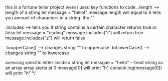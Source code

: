 this is a fortune teller project were i used key functions to code. 
.length --> length of a string
let message = "hello!"
message.length will equal to 6
tells you amount of characters in a string. the ""

.includes --> tells you if string contains a certain character
returns true or false
let message = "coding"
message.includes("i") will return true
message.includes("z") will return false

.toupperCase() --> changes string "" to uppercase
.toLowerCase() --> changes string "" to lowercase

acessing specific letter inside a string 
let messgae = "hello"
--treat string as an array
array starts at 0
message[0] will print "h"
console.log(message[0]) will print "h"
*/

